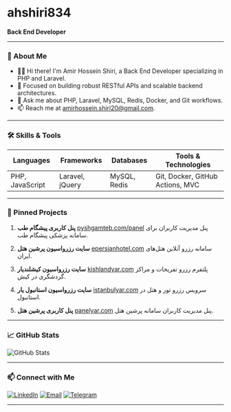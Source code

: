 # ahshiri834

**Back End Developer**

---

### 🔭 About Me

* 👨‍💻 Hi there! I'm Amir Hossein Shiri, a Back End Developer specializing in PHP and Laravel.
* 🌱 Focused on building robust RESTful APIs and scalable backend architectures.
* 💬 Ask me about PHP, Laravel, MySQL, Redis, Docker, and Git workflows.
* 📫 Reach me at [amirhossein.shiri20@gmail.com](mailto:amirhossein.shiri20@gmail.com).

---

### 🛠️ Skills & Tools

| Languages       | Frameworks      | Databases    | Tools & Technologies             |
| --------------- | --------------- | ------------ | -------------------------------- |
| PHP, JavaScript | Laravel, jQuery | MySQL, Redis | Git, Docker, GitHub Actions, MVC |

---

### 📂 Pinned Projects

1. **پنل کاربری پیشگام طب**
   [pyshgamteb.com/panel](http://pyshgamteb.com/panel)
   پنل مدیریت کاربران برای سامانه پزشکی پیشگام طب.

2. **سایت رزرواسیون پرشین هتل**
   [epersianhotel.com](https://www.epersianhotel.com)
   سامانه رزرو آنلاین هتل‌های ایران.

3. **سایت رزرواسیون کیشلندیار**
   [kishlandyar.com](https://www.kishlandyar.com)
   پلتفرم رزرو تفریحات و مراکز گردشگری در کیش.

4. **سایت رزرواسیون استانبول یار**
   [istanbulyar.com](https://www.istanbulyar.com)
   سرویس رزرو تور و هتل در استانبول.

5. **پنل کاربری پرشین هتل**
   [panelyar.com](http://panelyar.com/)
   پنل مدیریت کاربران سامانه پرشین هتل.

---

### 📈 GitHub Stats

![GitHub Stats](https://github-readme-stats.vercel.app/api?username=ahshiri834\&show_icons=true\&theme=radical)

---

### 📫 Connect with Me

[![LinkedIn](https://img.shields.io/badge/LinkedIn-Amirhossein%20Shiri-blue?logo=linkedin)](https://www.linkedin.com/in/amirhossein-shiri-410b28214) [![Email](https://img.shields.io/badge/Email-amirhossein.shiri20@gmail.com-red?logo=gmail)](mailto:amirhossein.shiri20@gmail.com) [![Telegram](https://img.shields.io/badge/Telegram-@ahshiri834-blue?logo=telegram)](https://t.me/ahshiri834)

---
